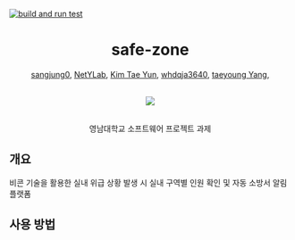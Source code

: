 [![build and run test](https://github.com/sangjung0/safe-zone/actions/workflows/build_and_run_test.yml/badge.svg?branch=main)](https://github.com/sangjung0/safe-zone/actions/workflows/build_and_run_test.yml)

<div align="center">
  <h1> safe-zone </h1>

[sangjung0](https://github.com/sangjung0), 
[NetYLab](https://github.com/NetYLab), 
[Kim Tae Yun](https://github.com/security-engineer), 
[whdqja3640](https://github.com/whdqja3640), 
[taeyoung Yang](https://github.com/YTY98), 

  <br>

  <a href="https://github.com/sangjung0/safe-zone/graphs/contributors">
    <img src="https://contrib.rocks/image?repo=sangjung0/safe-zone" />
  </a>

  <br>
  <br>

영남대학교 소프트웨어 프로젝트 과제

</div>

## 개요

비콘 기술을 활용한 실내 위급 상황 발생 시 실내 구역별 인원 확인 및 자동 소방서 알림 플랫폼

## 사용 방법
